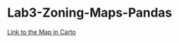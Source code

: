 # Lab3-Zoning-Maps-Pandas

[Link to the Map in Carto](https://mariamasood-1.carto.com/builder/2f4319c0-2c7e-492b-abe3-c89338b84b74/embed)
